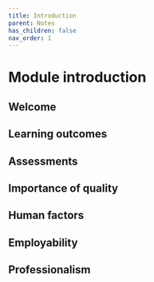 ```yaml
---
title: Introduction
parent: Notes
has_children: false
nav_order: 1
---
```


# Module introduction

## Welcome

## Learning outcomes

## Assessments

## Importance of quality

## Human factors

## Employability

## Professionalism
